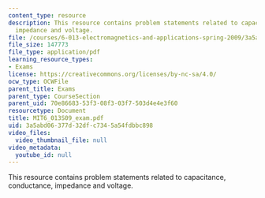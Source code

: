 ```yaml
---
content_type: resource
description: This resource contains problem statements related to capacitance, conductance,
  impedance and voltage.
file: /courses/6-013-electromagnetics-and-applications-spring-2009/3a5abd06377d32dfc7345a54fdbbc898_MIT6_013S09_exam.pdf
file_size: 147773
file_type: application/pdf
learning_resource_types:
- Exams
license: https://creativecommons.org/licenses/by-nc-sa/4.0/
ocw_type: OCWFile
parent_title: Exams
parent_type: CourseSection
parent_uid: 70e86683-53f3-08f3-03f7-503d4e4e3f60
resourcetype: Document
title: MIT6_013S09_exam.pdf
uid: 3a5abd06-377d-32df-c734-5a54fdbbc898
video_files:
  video_thumbnail_file: null
video_metadata:
  youtube_id: null
---
```

This resource contains problem statements related to capacitance, conductance, impedance and voltage.